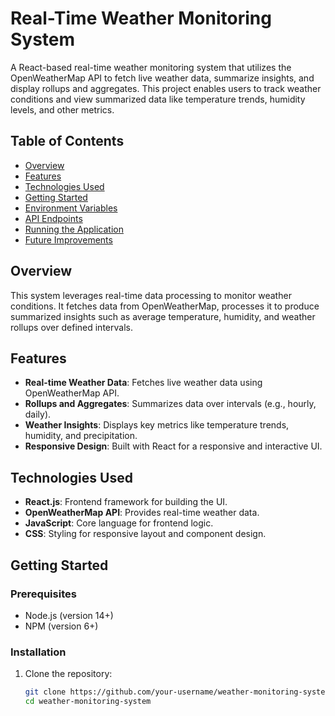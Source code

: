 # Real-Time Weather Monitoring System

A React-based real-time weather monitoring system that utilizes the OpenWeatherMap API to fetch live weather data, summarize insights, and display rollups and aggregates. This project enables users to track weather conditions and view summarized data like temperature trends, humidity levels, and other metrics.

## Table of Contents
- [Overview](#overview)
- [Features](#features)
- [Technologies Used](#technologies-used)
- [Getting Started](#getting-started)
- [Environment Variables](#environment-variables)
- [API Endpoints](#api-endpoints)
- [Running the Application](#running-the-application)
- [Future Improvements](#future-improvements)

## Overview
This system leverages real-time data processing to monitor weather conditions. It fetches data from OpenWeatherMap, processes it to produce summarized insights such as average temperature, humidity, and weather rollups over defined intervals. 

## Features
- **Real-time Weather Data**: Fetches live weather data using OpenWeatherMap API.
- **Rollups and Aggregates**: Summarizes data over intervals (e.g., hourly, daily).
- **Weather Insights**: Displays key metrics like temperature trends, humidity, and precipitation.
- **Responsive Design**: Built with React for a responsive and interactive UI.

## Technologies Used
- **React.js**: Frontend framework for building the UI.
- **OpenWeatherMap API**: Provides real-time weather data.
- **JavaScript**: Core language for frontend logic.
- **CSS**: Styling for responsive layout and component design.

## Getting Started

### Prerequisites
- Node.js (version 14+)
- NPM (version 6+)

### Installation
1. Clone the repository:
   ```bash
   git clone https://github.com/your-username/weather-monitoring-system.git
   cd weather-monitoring-system
